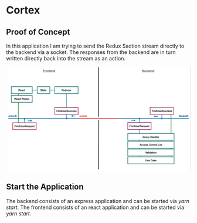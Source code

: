 # Cortex

## Proof of Concept

In this application I am trying to send the Redux $action stream directly to the backend via a socket. The responses from the backend are in turn written directly back into the stream as an action.

![Proof of Concept](./Image.png)

## Start the Application

The backend consists of an express application and can be started via *yarn start*.
The frontend consists of an react application and can be started via *yarn start*.
